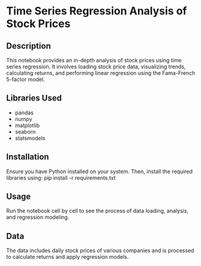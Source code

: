 # Time Series Regression Analysis of Stock Prices

## Description
This notebook provides an in-depth analysis of stock prices using time series regression. It involves loading stock price data, visualizing trends, calculating returns, and performing linear regression using the Fama-French 5-factor model.

## Libraries Used
- pandas
- numpy
- matplotlib
- seaborn
- statsmodels

## Installation
Ensure you have Python installed on your system. Then, install the required libraries using:
pip install -r requirements.txt

## Usage
Run the notebook cell by cell to see the process of data loading, analysis, and regression modeling.

## Data
The data includes daily stock prices of various companies and is processed to calculate returns and apply regression models.

